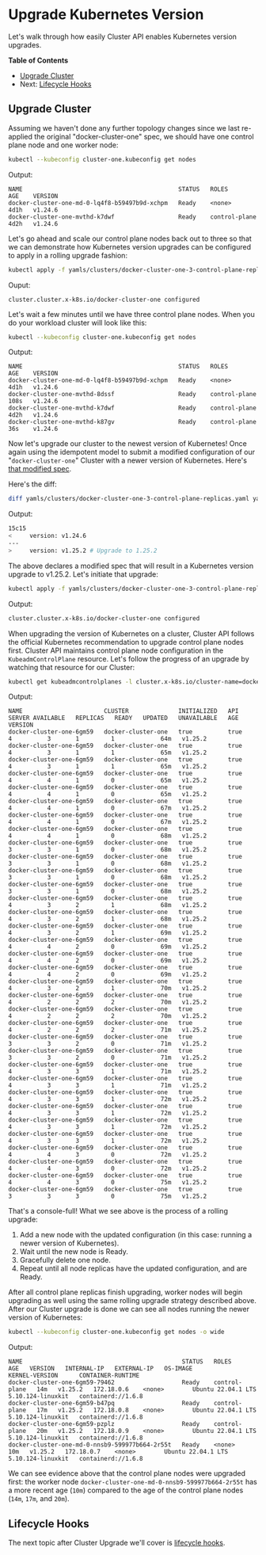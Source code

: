 # Upgrade Kubernetes Version

Let's walk through how easily Cluster API enables Kubernetes version upgrades.

**Table of Contents**

- [Upgrade Cluster](#upgrade-cluster)
- Next: [Lifecycle Hooks](#lifecycle-hooks)

## Upgrade Cluster

Assuming we haven't done any further topology changes since we last re-applied the original "docker-cluster-one" spec, we should have one control plane node and one worker node:

```sh
kubectl --kubeconfig cluster-one.kubeconfig get nodes
```

Output:

```
NAME                                            STATUS   ROLES           AGE    VERSION
docker-cluster-one-md-0-lq4f8-b59497b9d-xchpm   Ready    <none>          4d1h   v1.24.6
docker-cluster-one-mvthd-k7dwf                  Ready    control-plane   4d2h   v1.24.6
```

Let's go ahead and scale our control plane nodes back out to three so that we can demonstrate how Kubernetes version upgrades can be configured to apply in a rolling upgrade fashion:

```sh
kubectl apply -f yamls/clusters/docker-cluster-one-3-control-plane-replicas.yaml
```

Ouput:

```
cluster.cluster.x-k8s.io/docker-cluster-one configured
```

Let's wait a few minutes until we have three control plane nodes. When you do your workload cluster will look like this:

```sh
kubectl --kubeconfig cluster-one.kubeconfig get nodes
```

Output:

```
NAME                                            STATUS   ROLES           AGE    VERSION
docker-cluster-one-md-0-lq4f8-b59497b9d-xchpm   Ready    <none>          4d1h   v1.24.6
docker-cluster-one-mvthd-8dssf                  Ready    control-plane   108s   v1.24.6
docker-cluster-one-mvthd-k7dwf                  Ready    control-plane   4d2h   v1.24.6
docker-cluster-one-mvthd-k87gv                  Ready    control-plane   36s    v1.24.6
```

Now let's upgrade our cluster to the newest version of Kubernetes! Once again using the idempotent model to submit a modified configuration of our "`docker-cluster-one`" Cluster with a newer version of Kubernetes. Here's [that modified spec](yamls/clusters/docker-cluster-one-3-control-plane-replicas-1.25.2.yaml).

Here's the diff:

```bash
diff yamls/clusters/docker-cluster-one-3-control-plane-replicas.yaml yamls/clusters/docker-cluster-one-3-control-plane-replicas-1.25.2.yaml
```

Output:

```bash
15c15
<     version: v1.24.6
---
>     version: v1.25.2 # Upgrade to 1.25.2
```

The above declares a modified spec that will result in a Kubernetes version upgrade to v1.25.2. Let's initiate that upgrade:

```bash
kubectl apply -f yamls/clusters/docker-cluster-one-3-control-plane-replicas-1.25.2.yaml
```

Output:

```bash
cluster.cluster.x-k8s.io/docker-cluster-one configured
```


When upgrading the version of Kubernetes on a cluster, Cluster API follows the official Kubernetes recommendation to upgrade control plane nodes first. Cluster API maintains control plane node configuration in the `KubeadmControlPlane` resource. Let's follow the progress of an upgrade by watching that resource for our Cluster:

```sh
kubectl get kubeadmcontrolplanes -l cluster.x-k8s.io/cluster-name=docker-cluster-one -w
```

Output:

```
NAME                       CLUSTER              INITIALIZED   API SERVER AVAILABLE   REPLICAS   READY   UPDATED   UNAVAILABLE   AGE   VERSION
docker-cluster-one-6gm59   docker-cluster-one   true          true                   4          3       1         1             64m   v1.25.2
docker-cluster-one-6gm59   docker-cluster-one   true          true                   4          3       1         1             65m   v1.25.2
docker-cluster-one-6gm59   docker-cluster-one   true          true                   4          3       1         1             65m   v1.25.2
docker-cluster-one-6gm59   docker-cluster-one   true          true                   4          4       1         0             65m   v1.25.2
docker-cluster-one-6gm59   docker-cluster-one   true          true                   4          4       1         0             65m   v1.25.2
docker-cluster-one-6gm59   docker-cluster-one   true          true                   4          4       1         0             67m   v1.25.2
docker-cluster-one-6gm59   docker-cluster-one   true          true                   4          4       1         0             67m   v1.25.2
docker-cluster-one-6gm59   docker-cluster-one   true          true                   4          4       1         0             68m   v1.25.2
docker-cluster-one-6gm59   docker-cluster-one   true          true                   3          3       1         0             68m   v1.25.2
docker-cluster-one-6gm59   docker-cluster-one   true          true                   3          3       1         0             68m   v1.25.2
docker-cluster-one-6gm59   docker-cluster-one   true          true                   3          3       1         0             68m   v1.25.2
docker-cluster-one-6gm59   docker-cluster-one   true          true                   3          3       1         0             68m   v1.25.2
docker-cluster-one-6gm59   docker-cluster-one   true          true                   4          3       2         1             68m   v1.25.2
docker-cluster-one-6gm59   docker-cluster-one   true          true                   4          3       2         1             68m   v1.25.2
docker-cluster-one-6gm59   docker-cluster-one   true          true                   4          3       2         1             69m   v1.25.2
docker-cluster-one-6gm59   docker-cluster-one   true          true                   4          4       2         0             69m   v1.25.2
docker-cluster-one-6gm59   docker-cluster-one   true          true                   4          4       2         0             69m   v1.25.2
docker-cluster-one-6gm59   docker-cluster-one   true          true                   4          4       2         0             69m   v1.25.2
docker-cluster-one-6gm59   docker-cluster-one   true          true                   4          3       2         1             70m   v1.25.2
docker-cluster-one-6gm59   docker-cluster-one   true          true                   4          2       2         2             70m   v1.25.2
docker-cluster-one-6gm59   docker-cluster-one   true          true                   4          2       2         2             70m   v1.25.2
docker-cluster-one-6gm59   docker-cluster-one   true          true                   4          2       2         2             71m   v1.25.2
docker-cluster-one-6gm59   docker-cluster-one   true          true                   3          3       2         0             71m   v1.25.2
docker-cluster-one-6gm59   docker-cluster-one   true          true                   3          3       2         0             71m   v1.25.2
docker-cluster-one-6gm59   docker-cluster-one   true          true                   4          3       3         1             71m   v1.25.2
docker-cluster-one-6gm59   docker-cluster-one   true          true                   4          3       3         1             71m   v1.25.2
docker-cluster-one-6gm59   docker-cluster-one   true          true                   4          3       3         1             72m   v1.25.2
docker-cluster-one-6gm59   docker-cluster-one   true          true                   4          3       3         1             72m   v1.25.2
docker-cluster-one-6gm59   docker-cluster-one   true          true                   4          3       3         1             72m   v1.25.2
docker-cluster-one-6gm59   docker-cluster-one   true          true                   4          3       3         1             72m   v1.25.2
docker-cluster-one-6gm59   docker-cluster-one   true          true                   4          4       3         0             72m   v1.25.2
docker-cluster-one-6gm59   docker-cluster-one   true          true                   4          4       3         0             72m   v1.25.2
docker-cluster-one-6gm59   docker-cluster-one   true          true                   4          4       3         0             75m   v1.25.2
docker-cluster-one-6gm59   docker-cluster-one   true          true                   3          3       3         0             75m   v1.25.2
```

That's a console-full! What we see above is the process of a rolling upgrade:

1. Add a new node with the updated configuration (in this case: running a newer version of Kubernetes).
2. Wait until the new node is Ready.
3. Gracefully delete one node.
4. Repeat until all node replicas have the updated configuration, and are Ready.

After all control plane replicas finish upgrading, worker nodes will begin upgrading as well using the same rolling upgrade strategy described above. After our Cluster upgrade is done we can see all nodes running the newer version of Kubernetes:

```sh
kubectl --kubeconfig cluster-one.kubeconfig get nodes -o wide
```

Output:

```
NAME                                             STATUS   ROLES           AGE   VERSION   INTERNAL-IP   EXTERNAL-IP   OS-IMAGE             KERNEL-VERSION      CONTAINER-RUNTIME
docker-cluster-one-6gm59-79462                   Ready    control-plane   14m   v1.25.2   172.18.0.6    <none>        Ubuntu 22.04.1 LTS   5.10.124-linuxkit   containerd://1.6.8
docker-cluster-one-6gm59-b47pq                   Ready    control-plane   17m   v1.25.2   172.18.0.8    <none>        Ubuntu 22.04.1 LTS   5.10.124-linuxkit   containerd://1.6.8
docker-cluster-one-6gm59-pzplz                   Ready    control-plane   20m   v1.25.2   172.18.0.9    <none>        Ubuntu 22.04.1 LTS   5.10.124-linuxkit   containerd://1.6.8
docker-cluster-one-md-0-nnsb9-599977b664-2r55t   Ready    <none>          10m   v1.25.2   172.18.0.7    <none>        Ubuntu 22.04.1 LTS   5.10.124-linuxkit   containerd://1.6.8
```

We can see evidence above that the control plane nodes were upgraded first: the worker node `docker-cluster-one-md-0-nnsb9-599977b664-2r55t` has a more recent age (`10m`) compared to the age of the control plane nodes (`14m`, `17m`, and `20m`).

## Lifecycle Hooks

The next topic after Cluster Upgrade we'll cover is [lifecycle hooks](lifecycle-hooks.md).
